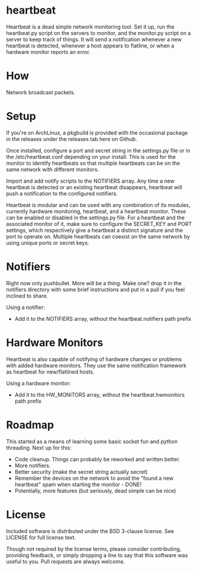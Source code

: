 heartbeat
============
Heartbeat is a dead simple network monitoring tool. Set it up, run the
heartbeat.py script on the servers to monitor, and the monitor.py script on
a server to keep track of things. It will send a notification whenever a new
heartbeat is detected, whenever a host appears to flatline, or when a
hardware monitor reports an error.

How
============
Network broadcast packets.

Setup
============
If you're on ArchLinux, a pkgbuild is provided with the occasional package
in the releases under the releases tab here on Github.

Once installed, configure a port and secret string in the settings.py file or
in the /etc/heartbeat.conf depending on your install. This is used
for the monitor to identify heartbeats so that multiple heartbeats can be
on the same network with different monitors.

Import and add notify scripts to the NOTIFIERS array. Any time a new heartbeat
is detected or an existing heartbeat disappears, heartbeat will push a
notification to the configured notifiers.

Heartbeat is modular and can be used with any combination of its modules,
currently hardware monitoring, heartbeat, and a heartbeat monitor. These can
be enabled or disabled in the settings.py file. For a heartbeat and the
associated monitor of it, make sure to configure the SECRET_KEY and PORT
settings, which respectively give a heartbeat a distinct signature and the
port to operate on. Multiple heartbeats can coexist on the same network
by using unique ports or secret keys.

Notifiers
============
Right now only pushbullet. More will be a thing. Make one? drop it in the
notifiers directory with some brief instructions and put in a pull if you
feel inclined to share.

Using a notifier:
* Add it to the NOTIFIERS array, without the heartbeat.notifiers path prefix

Hardware Monitors
============
Heartbeat is also capable of notifying of hardware changes or problems with
added hardware monitors. They use the same notification framework as
heartbeat for new/flatlined hosts.

Using a hardware monitor:
* Add it to the HW_MONITORS array, without the heartbeat.hwmonitors path prefix

Roadmap
============
This started as a means of learning some basic socket fun and python threading.
Next up for this:

- Code cleanup. Things can probably be reworked and written better.
- More notifiers.
- Better security (make the secret string actually secret)
- Remember the devices on the network to avoid the "found a new heartbeat" spam
 when starting the monitor - DONE!
- Potentially, more features (but seriously, dead simple can be nice)

License
============
Included software is distributed under the BSD 3-clause license. See LICENSE
for full license text.

Though not required by the license terms, please consider contributing,
providing feedback, or simply dropping a line to say that this software was
useful to you. Pull requests are always welcome.

